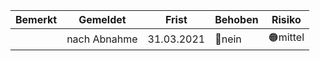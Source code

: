 |Bemerkt|Gemeldet|Frist|Behoben|Risiko|
|---|---|---|---|---|
||nach Abnahme|31.03.2021|🔴nein|🟠mittel|
